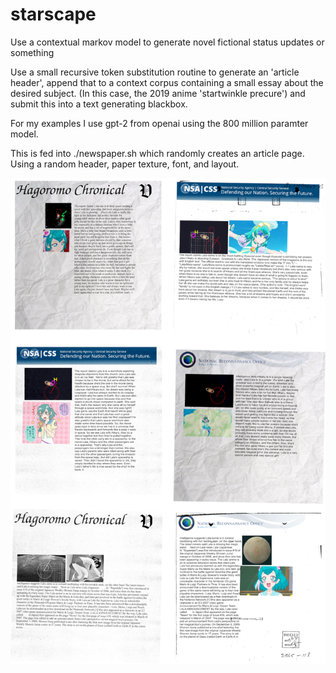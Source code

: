 # starscape
Use a contextual markov model to generate novel fictional status updates or something

Use a small recursive token substitution routine to generate an 'article header', append that to a context corpus containing a small essay about the desired subject. (In this case, the 2019 anime 'startwinkle precure') and submit this into a text generating blackbox.

For my examples I use gpt-2 from openai using the 800 million paramter  model.

This is fed into ./newspaper.sh which randomly creates an article page. Using a random header, paper texture, font, and layout.

![](https://github.com/keptan/starscape/raw/master/examples.png)
